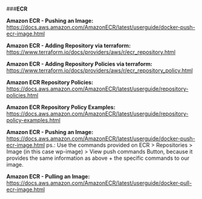 ###**ECR**

**Amazon ECR - Pushing an Image:**
https://docs.aws.amazon.com/AmazonECR/latest/userguide/docker-push-ecr-image.html

**Amazon ECR - Adding Repository via terraform:**
https://www.terraform.io/docs/providers/aws/r/ecr_repository.html

**Amazon ECR - Adding Repository Policies via terraform:**
https://www.terraform.io/docs/providers/aws/r/ecr_repository_policy.html

**Amazon ECR Repository Policies:**
https://docs.aws.amazon.com/AmazonECR/latest/userguide/repository-policies.html

**Amazon ECR Repository Policy Examples:**
https://docs.aws.amazon.com/AmazonECR/latest/userguide/repository-policy-examples.html

**Amazon ECR - Pushing an Image:**
https://docs.aws.amazon.com/AmazonECR/latest/userguide/docker-push-ecr-image.html
ps.: Use the commands provided on ECR > Repositories > Image (in this case wp-image) > View push commands Button, because it provides the same information as above + the specific commands to our image.

**Amazon ECR - Pulling an Image:**
https://docs.aws.amazon.com/AmazonECR/latest/userguide/docker-pull-ecr-image.html
